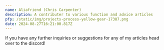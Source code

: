 ```yaml
---
name: Aliafriend (Chris Carpenter)
description: A contributer to various function and advice articles
pfp: /static/img/projects-process-yellow-gear-17387.png
date: 2024-08-27T16:21:00.817Z
---
```

If you have any further inquiries or suggestions for any of my articles head over to the discord!